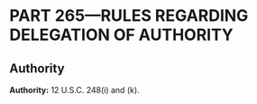 # PART 265—RULES REGARDING DELEGATION OF AUTHORITY


## Authority

**Authority:** 12 U.S.C. 248(i) and (k).




